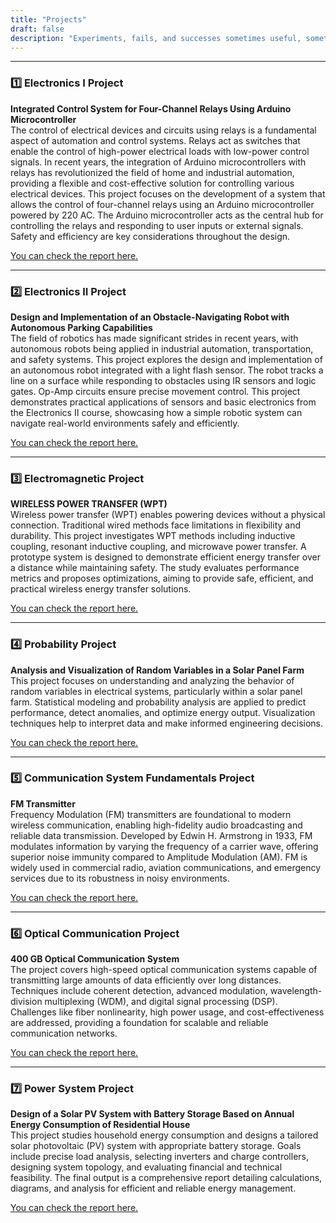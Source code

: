 ```yaml
---
title: "Projects"
draft: false
description: "Experiments, fails, and successes sometimes useful, sometimes hilarious."
---
```



---

### 1️⃣ Electronics I Project
**Integrated Control System for Four-Channel Relays Using Arduino Microcontroller**  
The control of electrical devices and circuits using relays is a fundamental aspect of automation and control systems. Relays act as switches that enable the control of high-power electrical loads with low-power control signals. In recent years, the integration of Arduino microcontrollers with relays has revolutionized the field of home and industrial automation, providing a flexible and cost-effective solution for controlling various electrical devices. This project focuses on the development of a system that allows the control of four-channel relays using an Arduino microcontroller powered by 220 AC. The Arduino microcontroller acts as the central hub for controlling the relays and responding to user inputs or external signals. Safety and efficiency are key considerations throughout the design.  

[You can check the report here.](https://drive.google.com/file/d/1RuCQiqTBfV-az3yodA9oerT68E29pmNc/view?usp=drive_link)

---

### 2️⃣ Electronics II Project
**Design and Implementation of an Obstacle-Navigating Robot with Autonomous Parking Capabilities**  
The field of robotics has made significant strides in recent years, with autonomous robots being applied in industrial automation, transportation, and safety systems. This project explores the design and implementation of an autonomous robot integrated with a light flash sensor. The robot tracks a line on a surface while responding to obstacles using IR sensors and logic gates. Op-Amp circuits ensure precise movement control. This project demonstrates practical applications of sensors and basic electronics from the Electronics II course, showcasing how a simple robotic system can navigate real-world environments safely and efficiently.  

[You can check the report here.](https://drive.google.com/file/d/1pwtprDcIho4U6Yza-goB8tfvYo-wIfQr/view?usp=drive_link)

---

### 3️⃣ Electromagnetic Project
**WIRELESS POWER TRANSFER (WPT)**  
Wireless power transfer (WPT) enables powering devices without a physical connection. Traditional wired methods face limitations in flexibility and durability. This project investigates WPT methods including inductive coupling, resonant inductive coupling, and microwave power transfer. A prototype system is designed to demonstrate efficient energy transfer over a distance while maintaining safety. The study evaluates performance metrics and proposes optimizations, aiming to provide safe, efficient, and practical wireless energy transfer solutions.  

[You can check the report here.](https://drive.google.com/file/d/1bXTtJeIOlx9qZn1PMuP_fJRbckUN3Khk/view?usp=drive_link)

---

### 4️⃣ Probability Project
**Analysis and Visualization of Random Variables in a Solar Panel Farm**  
This project focuses on understanding and analyzing the behavior of random variables in electrical systems, particularly within a solar panel farm. Statistical modeling and probability analysis are applied to predict performance, detect anomalies, and optimize energy output. Visualization techniques help to interpret data and make informed engineering decisions.  

[You can check the report here.](https://drive.google.com/file/d/1MXMXucM0Z7ZfXycEOm9Nx6ut5N1U_yT4/view?usp=drive_link)

---

### 5️⃣ Communication System Fundamentals Project
**FM Transmitter**  
Frequency Modulation (FM) transmitters are foundational to modern wireless communication, enabling high-fidelity audio broadcasting and reliable data transmission. Developed by Edwin H. Armstrong in 1933, FM modulates information by varying the frequency of a carrier wave, offering superior noise immunity compared to Amplitude Modulation (AM). FM is widely used in commercial radio, aviation communications, and emergency services due to its robustness in noisy environments.  

[You can check the report here.](https://drive.google.com/file/d/1SVjjAFVvmphGyLb927HnrF5lWXL97OV7/view?usp=drive_link)

---

### 6️⃣ Optical Communication Project
**400 GB Optical Communication System**  
The project covers high-speed optical communication systems capable of transmitting large amounts of data efficiently over long distances. Techniques include coherent detection, advanced modulation, wavelength-division multiplexing (WDM), and digital signal processing (DSP). Challenges like fiber nonlinearity, high power usage, and cost-effectiveness are addressed, providing a foundation for scalable and reliable communication networks.  

[You can check the report here.](https://drive.google.com/file/d/1yodK_cw6zR8MVGYhv1pVpMtE_bkEZe6n/view?usp=drive_link)

---

### 7️⃣ Power System Project
**Design of a Solar PV System with Battery Storage Based on Annual Energy Consumption of Residential House**  
This project studies household energy consumption and designs a tailored solar photovoltaic (PV) system with appropriate battery storage. Goals include precise load analysis, selecting inverters and charge controllers, designing system topology, and evaluating financial and technical feasibility. The final output is a comprehensive report detailing calculations, diagrams, and analysis for efficient and reliable energy management.  

[You can check the report here.](https://drive.google.com/file/d/1rIffO_lX_43b14tkaCTfeqQSLZi3U68x/view?usp=drive_link)
